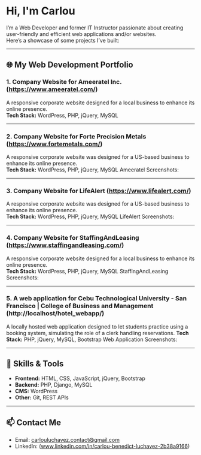 # Hi, I'm Carlou

I’m a Web Developer and former IT Instructor passionate about creating user-friendly and efficient web applications and/or websites.  
Here’s a showcase of some projects I’ve built:

---

## 🌐 My Web Development Portfolio

### 1. Company Website for Ameeratel Inc. (https://www.ameeratel.com/)
A responsive corporate website designed for a local business to enhance its online presence.  
**Tech Stack:** WordPress, PHP, jQuery, MySQL

---

### 2. Company Website for Forte Precision Metals (https://www.fortemetals.com/)
A responsive corporate website was designed for a US-based business to enhance its online presence.  
**Tech Stack:** WordPress, PHP, jQuery, MySQL
Ameeratel Screenshots: 

---

### 3. Company Website for LifeAlert (https://www.lifealert.com/)
A responsive corporate website was designed for a US-based business to enhance its online presence.  
**Tech Stack:** WordPress, PHP, jQuery, MySQL
LifeAlert Screenshots: 

---

### 4. Company Website for StaffingAndLeasing (https://www.staffingandleasing.com/)
A responsive corporate website designed for a local business to enhance its online presence.  
**Tech Stack:** WordPress, PHP, jQuery, MySQL
StaffingAndLeasing Screenshots: 

--- 

### 5. A web application for Cebu Technological University - San Francisco | College of Business and Management (http://localhost/hotel_webapp/)
A locally hosted web application designed to let students practice using a booking system, simulating the role of a clerk handling reservations.
**Tech Stack:** PHP, jQuery, MySQL, Bootstrap
Web Application Screenshots: 

---

## 🚀 Skills & Tools
- **Frontend:** HTML, CSS, JavaScript, jQuery, Bootstrap
- **Backend:** PHP, Django, MySQL
- **CMS:** WordPress
- **Other:** Git, REST APIs

---

## 📫 Contact Me
- Email: carlouluchavez.contact@gmail.com  
- LinkedIn: (www.linkedin.com/in/carlou-benedict-luchavez-2b38a9166)
